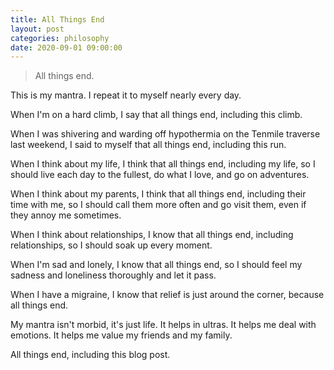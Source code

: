 ```yaml
---
title: All Things End
layout: post
categories: philosophy
date: 2020-09-01 09:00:00
---
```


> All things end.

This is my mantra. I repeat it to myself nearly every day.

<!--break-->

When I'm on a hard climb, I say that all things end, including this climb.

When I was shivering and warding off hypothermia on the Tenmile traverse last weekend, I said to myself that all things end, including this run.

When I think about my life, I think that all things end, including my life, so I should live each day to the fullest, do what I love, and go on adventures.

When I think about my parents, I think that all things end, including their time with me, so I should call them more often and go visit them, even if they annoy me sometimes.

When I think about relationships, I know that all things end, including relationships, so I should soak up every moment.

When I'm sad and lonely, I know that all things end, so I should feel my sadness and loneliness thoroughly and let it pass.

When I have a migraine, I know that relief is just around the corner, because all things end.

My mantra isn't morbid, it's just life. It helps in ultras. It helps me deal with emotions. It helps me value my friends and my family.

All things end, including this blog post.
